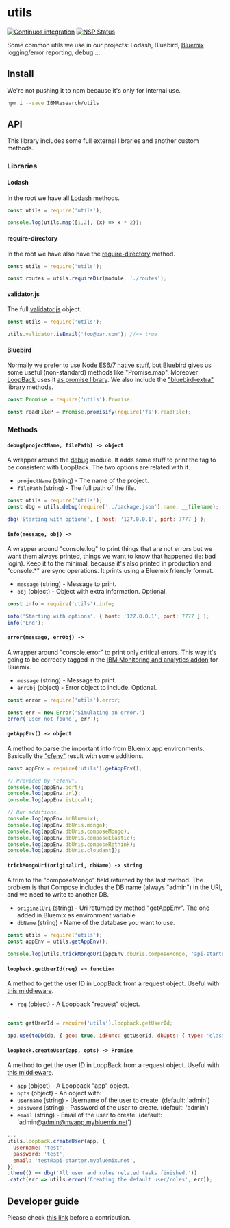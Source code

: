 # utils

[![Continuos integration](https://api.travis-ci.org/IBMResearch/utils.svg?branch=master)](https://travis-ci.org/IBMResearch/utils)
[![NSP Status](https://nodesecurity.io/orgs/ibmresearch/projects/fdaeece0-ba09-4c25-a031-fa6379ec1366/badge)](https://nodesecurity.io/orgs/ibmresearch/projects/fdaeece0-ba09-4c25-a031-fa6379ec1366)

Some common utils we use in our projects: Lodash, Bluebird, [Bluemix](http://www.ibm.com/cloud-computing/bluemix) logging/error reporting, debug ...


## Install

We're not pushing it to npm because it's only for internal use.

```sh
npm i --save IBMResearch/utils
```


## API

This library includes some full external libraries and another custom methods.

### Libraries

#### Lodash
In the root we have all [Lodash](https://lodash.com) methods.

```javascript
const utils = require('utils');

console.log(utils.map([1,2], (x) => x * 2));
```

#### require-directory
In the root we have also have the [require-directory](https://github.com/troygoode/node-require-directory) method.

```javascript
const utils = require('utils');

const routes = utils.requireDir(module, './routes');
```

#### validator.js
The full [validator.js](https://github.com/chriso/validator.js) object.

```javascript
const utils = require('utils');

utils.validator.isEmail('foo@bar.com'); //=> true
```


#### Bluebird
Normally we prefer to use [Node ES6/7 native stuff](https://nodejs.org/en/docs/es6/), but [Bluebird](http://bluebirdjs.com/) gives us some useful (non-standard) methods like "Promise.map". Moreover [LoopBack]([LoopBack](https://loopback.io)) uses it [as promise library](https://github.com/strongloop/loopback/blob/master/3.0-RELEASE-NOTES.md#always-use-bluebird-as-promise-library). We also include the ["bluebird-extra"](https://github.com/overlookmotel/bluebird-extra) library methods.

```javascript
const Promise = require('utils').Promise;

const readFileP = Promise.promisify(require('fs').readFile);
```


### Methods

#### `debug(projectName, filePath) -> object`
A wrapper around the [debug](https://github.com/visionmedia/debug) module. It adds some stuff to print the tag to be consistent with LoopBack. The two options are related with it.
- `projectName` (string) - The name of the project.
- `filePath` (string) - The full path of the file.

```javascript
const utils = require('utils');
const dbg = utils.debug(require('../package.json').name, __filename);

dbg('Starting with options', { host: '127.0.0.1', port: 7777 } );
```

#### `info(message, obj) ->`
A wrapper around "console.log" to print things that are not errors but we want them always printed, things we want to know that happened (ie: bad login). Keep it to the minimal, because it's also printed in production and "console.*" are sync operations. It prints using a Bluemix friendly format.
- `message` (string) - Message to print.
- `obj` (object) - Object with extra information. Optional.

```javascript
const info = require('utils').info;

info('Starting with options', { host: '127.0.0.1', port: 7777 } );
info('End');
```

#### `error(message, errObj) ->`
A wrapper around "console.error" to print only critical errors. This way it's going to be correctly tagged in the [IBM Monitoring and analytics addon](https://new-console.ng.bluemix.net/catalog/services/monitoring-and-analytics) for Bluemix.
- `message` (string) - Message to print.
- `errObj` (object) - Error object to include. Optional.

```javascript
const error = require('utils').error;

const err = new Error('Simulating an error.')
error('User not found', err );
```

#### `getAppEnv() -> object`
A method to parse the important info from Bluemix app environments. Basically the ["cfenv"](https://www.npmjs.com/package/cfenv) result with some additions.

```javascript
const appEnv = require('utils').getAppEnv();

// Provided by "cfenv".
console.log(appEnv.port);
console.log(appEnv.url);
console.log(appEnv.isLocal);

// Our additions.
console.log(appEnv.inBluemix);
console.log(appEnv.dbUris.mongo);
console.log(appEnv.dbUris.composeMongo);
console.log(appEnv.dbUris.composeElastic);
console.log(appEnv.dbUris.composeRethink);
console.log(appEnv.dbUris.cloudant]);
```

#### `trickMongoUri(originalUri, dbName) -> string`
A trim to the "composeMongo" field returned by the last method. The problem is that Compose includes the DB name (always "admin") in the URI, and we need to write to another DB.
- `originalUri` (string) - Uri returned by method "getAppEnv". The one added in Bluemix as environment variable.
- `dbName` (string) - Name of the database you want to use.

```javascript
const utils = require('utils');
const appEnv = utils.getAppEnv();

console.log(utils.trickMongoUri(appEnv.dbUris.composeMongo, 'api-starter'));
```


#### `loopback.getUserId(req) -> function`
A method to get the user ID in LoppBack from a request object. Useful with [this middleware](https://github.com/IBMResearch/express-middleware-todb).
- `req` (object) - A Loopback "request" object.

```javascript
...
const getUserId = require('utils').loopback.getUserId;

app.use(toDb(db, { geo: true, idFunc: getUserId, dbOpts: { type: 'elastic' } }));
```


#### `loopback.createUser(app, opts) -> Promise`
A method to get the user ID in LoppBack from a request object. Useful with [this middleware](https://github.com/IBMResearch/express-middleware-todb).
- `app` (object) - A Loopback "app" object.
- `opts` (object) - An object with:
 - `username` (string) - Username of the user to create. (default: 'admin')
 - `password` (string) - Password of the user to create. (default: 'admin')
 - `email` (string) - Email of the user to create. (default: 'admin@admin@myapp.mybluemix.net')
```javascript
...
utils.loopback.createUser(app, {
  username: 'test',
  password: 'test',
  email: 'test@api-starter.mybluemix.net',
})
.then(() => dbg('All user and roles related tasks finished.'))
.catch(err => utils.error('Creating the default user/roles', err));
```


## Developer guide

Please check [this link](https://github.com/IBMResearch/backend-development-guide) before a contribution.

